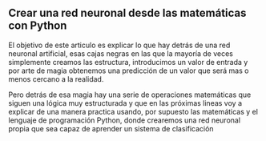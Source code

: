 
<h2> Crear una red neuronal desde las matemáticas con Python</h2>

<p>El objetivo de este articulo es explicar lo que hay detrás de una red neuronal artificial, esas cajas negras en las que la mayoría de veces simplemente creamos las estructura, introducimos un valor de entrada y por arte de magia obtenemos una predicción de un valor que será mas o menos cercano a la realidad.</p>
<p>Pero detrás de esa magia hay una serie de operaciones matemáticas que siguen una lógica muy estructurada y que en las próximas lineas voy a explicar de una manera practica usando, por supuesto las matemáticas y el lenguaje de programación Python, donde crearemos una red neuronal propia que sea capaz de aprender un sistema de clasificación</p>
